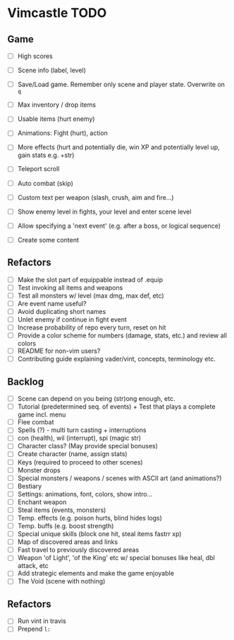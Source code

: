 # Vimcastle TODO

## Game

* [ ] High scores
* [ ] Scene info (label, level)
* [ ] Save/Load game. Remember only scene and player state. Overwrite on `q`
* [ ] Max inventory / drop items
* [ ] Usable items (hurt enemy)
* [ ] Animations: Fight (hurt), action
* [ ] More effects (hurt and potentially die, win XP and potentially level up, gain stats e.g. +str)
* [ ] Teleport scroll
* [ ] Auto combat (skip)
* [ ] Custom text per weapon (slash, crush, aim and fire...)
* [ ] Show enemy level in fights, your level and enter scene level
* [ ] Allow specifying a 'next event' (e.g. after a boss, or logical sequence)
* [ ] Create some content


## Refactors

* [ ] Make the slot part of equippable instead of .equip
* [ ] Test invoking all items and weapons
* [ ] Test all monsters w/ level (max dmg, max def, etc)
* [ ] Are event name useful?
* [ ] Avoid duplicating short names
* [ ] Unlet enemy if continue in fight event
* [ ] Increase probability of repo every turn, reset on hit
* [ ] Provide a color scheme for numbers (damage, stats, etc.) and review all colors
* [ ] README for non-vim users?
* [ ] Contributing guide explaining vader/vint, concepts, terminology etc.

## Backlog

* [ ] Scene can depend on you being (str)ong enough, etc.
* [ ] Tutorial (predetermined seq. of events) + Test that plays a complete game incl. menu
* [ ] Flee combat
* [ ] Spells (?) - multi turn casting + interruptions
* [ ] con (health), wil (interrupt), spi (magic str)
* [ ] Character class? (May provide special bonuses)
* [ ] Create character (name, assign stats)
* [ ] Keys (required to proceed to other scenes)
* [ ] Monster drops
* [ ] Special monsters / weapons / scenes with ASCII art (and animations?)
* [ ] Bestiary
* [ ] Settings: animations, font, colors, show intro...
* [ ] Enchant weapon
* [ ] Steal items (events, monsters)
* [ ] Temp. effects (e.g. poison hurts, blind hides logs)
* [ ] Temp. buffs (e.g. boost strength)
* [ ] Special unique skills (block one hit, steal items  fastrr xp)
* [ ] Map of discovered areas and links
* [ ] Fast travel to previously discovered areas
* [ ] Weapon 'of Light', 'of the King' etc w/ special bonuses like heal, dbl attack, etc
* [ ] Add strategic elements and make the game enjoyable
* [ ] The Void (scene with nothing)

## Refactors

* [ ] Run vint in travis
* [ ] Prepend `l:`
